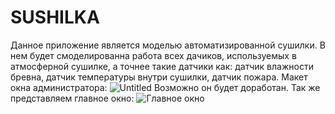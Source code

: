 # SUSHILKA
Данное приложение является моделью автоматизированной сушилки.
В нем будет смоделированна работа всех дачиков, используемых в атмосферной сушилке, а точнее такие датчики как: датчик влажности бревна, датчик температуры внутри сушилки, датчик пожара.
Макет окна администратора:
![Untitled](https://github.com/iores201/SUSHILKA/assets/157721009/ed12aebf-66e1-4275-a4e7-8f30a12b8512)
Возможно он будет доработан. Так же представляем главное окно:
![Главное окно](https://github.com/iores201/SUSHILKA/assets/157721009/d44b72ad-2a6c-40d8-84c1-50ee034b209f)
